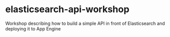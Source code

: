 # elasticsearch-api-workshop
Workshop describing how to build a simple API in front of Elasticsearch and deploying it to App Engine
